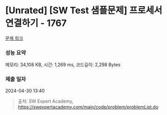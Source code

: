# [Unrated] [SW Test 샘플문제] 프로세서 연결하기 - 1767 

[문제 링크](https://swexpertacademy.com/main/code/problem/problemDetail.do?contestProbId=AV4suNtaXFEDFAUf) 

### 성능 요약

메모리: 34,108 KB, 시간: 1,269 ms, 코드길이: 2,298 Bytes

### 제출 일자

2024-04-30 13:40



> 출처: SW Expert Academy, https://swexpertacademy.com/main/code/problem/problemList.do